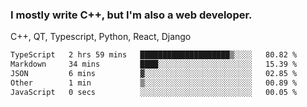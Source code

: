 <h3>I mostly write C++, but I'm also a web developer.</h3>
<p>C++, QT, Typescript, Python, React, Django</p>

<!--START_SECTION:waka-->

```txt
TypeScript   2 hrs 59 mins   ████████████████████▒░░░░   80.82 %
Markdown     34 mins         ████░░░░░░░░░░░░░░░░░░░░░   15.39 %
JSON         6 mins          ▓░░░░░░░░░░░░░░░░░░░░░░░░   02.85 %
Other        1 min           ▒░░░░░░░░░░░░░░░░░░░░░░░░   00.89 %
JavaScript   0 secs          ░░░░░░░░░░░░░░░░░░░░░░░░░   00.05 %
```

<!--END_SECTION:waka-->
